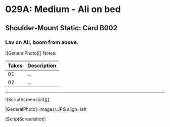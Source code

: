 # 029A: Medium - Ali on bed

## Shoulder-Mount Static: Card B002

### Lav on Ali, boom from above.

![GeneralPhoto][]
Notes: 

| Takes | Description |
|:---|:----|
| 01 | ... |
| 02 | ... |

----

![ScriptScreenshot][]


[GeneralPhoto]:  images/.JPG align=left

[ScriptScreenshot]: 